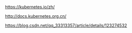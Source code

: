 https://kubernetes.io/zh/

http://docs.kubernetes.org.cn/

https://blog.csdn.net/qq_33313357/article/details/123274532


